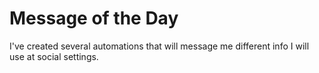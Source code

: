 # Message of the Day

I've created several automations that will message me different info I will use at social settings.



